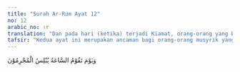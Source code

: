 ```yaml
---
title: "Surah Ar-Rum Ayat 12"
no: 12
arabic_no: ١٢
translation: "Dan pada hari (ketika) terjadi Kiamat, orang-orang yang berdosa (kaum musyrik) terdiam berputus asa. "
tafsir: "Kedua ayat ini merupakan ancaman bagi orang-orang musyrik yang mengingkari hari kebangkitan. Mereka tidak mau menerima kebenaran tentang adanya hari kebangkitan seperti tersebut di atas. Dengan demikian, mereka disebut orang-orang berdosa. Walaupun merasa tenteram dengan kehidupan dunia, namun mereka pasti akan mendapatkan balasan di akhirat kelak. Di kala itu, mereka tidak akan mendapatkan alasan apa pun untuk membela nasib sehingga mereka terdiam dan putus asa.\n\nOrang berdosa itu tidak akan mendapat syafaat yang akan melindungi dan menyelamatkan mereka dari azab Allah. Segala sesuatu yang mereka sembah selain Allah telah menyesatkan mereka, sebelum mereka benar-benar yakin bahwa penyembahan kepada berhala-berhala itu akan mendekatkan diri mereka kepada Allah, seperti diterangkan dalam firman-Nya:\n\nDan mereka menyembah selain Allah, sesuatu yang tidak dapat mendatangkan bencana kepada mereka dan tidak (pula) memberi manfaat, dan mereka berkata, \"Mereka itu adalah pemberi syafaat kami di hadapan Allah.\" Katakanlah, \"Apakah kamu akan memberitahu kepada Allah sesuatu yang tidak diketahui-Nya apa yang di langit dan tidak (pula) yang di bumi?\" Mahasuci Allah dan Mahatinggi dari apa yang mereka persekutukan itu. (Yunus/10: 18)\n\nOrang-orang musyrik itu di akhirat mengingkari berhala-berhala yang mereka sembah di dunia, padahal dengan berhala-berhala itulah mereka mempersekutukan Tuhan semesta alam di dunia."
---
```

وَيَوْمَ تَقُوْمُ السَّاعَةُ يُبْلِسُ الْمُجْرِمُوْنَ